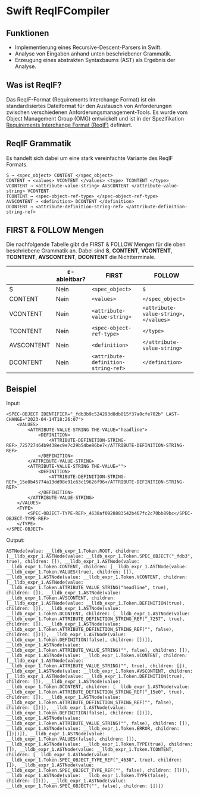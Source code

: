 # Swift ReqIFCompiler

## Funktionen
- Implementierung eines Recursive-Descent-Parsers in Swift.
- Analyse von Eingaben anhand unten beschriebener Grammatik.
- Erzeugung eines abstrakten Syntaxbaums (AST) als Ergebnis der Analyse.

## Was ist ReqIF?
Das ReqIF-Format (Requirements Interchange Format) ist ein standardisiertes Dateiformat für den Austausch von Anforderungen zwischen verschiedenen Anforderungsmanagement-Tools. Es wurde vom Object Management Group (OMG) entwickelt und ist in der Spezifikation [Requirements Interchange Format (ReqIF)](https://www.omg.org/spec/ReqIF/1.2/PDF) definiert.

## ReqIF Grammatik
Es handelt sich dabei um eine stark vereinfachte Variante des ReqIF Formats.
```
S → <spec_object> CONTENT </spec_object>
CONTENT → <values> VCONTENT </values> <type> TCONTENT </type>
VCONTENT → <attribute-value-string> AVSCONTENT </attribute-value-string> VCONTENT
TCONTENT → <spec-object-ref-type> </spec-object-ref-type>
AVSCONTENT → <definition> DCONTENT </definition>
DCONTENT → <attribute-definition-string-ref> </attribute-definition-string-ref>
```

## FIRST & FOLLOW Mengen
Die nachfolgende Tabelle gibt die FIRST & FOLLOW Mengen für die oben beschriebene Grammatik an.
Dabei sind **S**, **CONTENT**, **VCONTENT**, **TCONTENT**, **AVSCONTENT**, **DCONTENT** die Nichtterminale.

|              | ε-ableitbar? | FIRST                         | FOLLOW  |
|--------------|--------------|-------------------------------|----------|
| S            | Nein         | ```<spec_object>```           | ```$```   |
| CONTENT      | Nein         | ```<values>```                | ```</spec_object>```   |
| VCONTENT     | Nein         | ```<attribute-value-string>```| ```<attribute-value-string>, </values>```   |
| TCONTENT     | Nein         | ```<spec-object-ref-type>```  | ```</type>```   |
| AVSCONTENT   | Nein         | ```<definition>```            | ```</attribute-value-string>```   |
| DCONTENT     | Nein         | ```<attribute-definition-string-ref>```   | ```</definition>```   |

## Beispiel

Input:
````
<SPEC-OBJECT IDENTIFIER="_fdb3b9c524293d8db815f37a0cfe702b" LAST-CHANGE="2023-04-14T18:26:07">
    <VALUES>
        <ATTRIBUTE-VALUE-STRING THE-VALUE="headline">
            <DEFINITION>
                <ATTRIBUTE-DEFINITION-STRING-REF>_725727464b9438ec9e7c29b54be86be7</ATTRIBUTE-DEFINITION-STRING-REF>
            </DEFINITION>
        </ATTRIBUTE-VALUE-STRING>
        <ATTRIBUTE-VALUE-STRING THE-VALUE="">
            <DEFINITION>
                <ATTRIBUTE-DEFINITION-STRING-REF>_15e0b45774a13dd98e91c63c19626f96</ATTRIBUTE-DEFINITION-STRING-REF>
            </DEFINITION>
        </ATTRIBUTE-VALUE-STRING>
    </VALUES>
    <TYPE>
        <SPEC-OBJECT-TYPE-REF>_4638af0928883542b467fc2c70bb89bc</SPEC-OBJECT-TYPE-REF>
    </TYPE>
</SPEC-OBJECT>
````

Output:
```
ASTNode(value: __lldb_expr_1.Token.ROOT, children: [__lldb_expr_1.ASTNode(value: __lldb_expr_1.Token.SPEC_OBJECT("_fdb3", true), children: []), __lldb_expr_1.ASTNode(value: __lldb_expr_1.Token.CONTENT, children: [__lldb_expr_1.ASTNode(value: __lldb_expr_1.Token.VALUES(true), children: []), __lldb_expr_1.ASTNode(value: __lldb_expr_1.Token.VCONTENT, children: [__lldb_expr_1.ASTNode(value: __lldb_expr_1.Token.ATTRIBUTE_VALUE_STRING("headline", true), children: []), __lldb_expr_1.ASTNode(value: __lldb_expr_1.Token.AVSCONTENT, children: [__lldb_expr_1.ASTNode(value: __lldb_expr_1.Token.DEFINITION(true), children: []), __lldb_expr_1.ASTNode(value: __lldb_expr_1.Token.DCONTENT, children: [__lldb_expr_1.ASTNode(value: __lldb_expr_1.Token.ATTRIBUTE_DEFINITION_STRING_REF("_7257", true), children: []), __lldb_expr_1.ASTNode(value: __lldb_expr_1.Token.ATTRIBUTE_DEFINITION_STRING_REF("", false), children: [])]), __lldb_expr_1.ASTNode(value: __lldb_expr_1.Token.DEFINITION(false), children: [])]), __lldb_expr_1.ASTNode(value: __lldb_expr_1.Token.ATTRIBUTE_VALUE_STRING("", false), children: []), __lldb_expr_1.ASTNode(value: __lldb_expr_1.Token.VCONTENT, children: [__lldb_expr_1.ASTNode(value: __lldb_expr_1.Token.ATTRIBUTE_VALUE_STRING("", true), children: []), __lldb_expr_1.ASTNode(value: __lldb_expr_1.Token.AVSCONTENT, children: [__lldb_expr_1.ASTNode(value: __lldb_expr_1.Token.DEFINITION(true), children: []), __lldb_expr_1.ASTNode(value: __lldb_expr_1.Token.DCONTENT, children: [__lldb_expr_1.ASTNode(value: __lldb_expr_1.Token.ATTRIBUTE_DEFINITION_STRING_REF("_15e0", true), children: []), __lldb_expr_1.ASTNode(value: __lldb_expr_1.Token.ATTRIBUTE_DEFINITION_STRING_REF("", false), children: [])]), __lldb_expr_1.ASTNode(value: __lldb_expr_1.Token.DEFINITION(false), children: [])]), __lldb_expr_1.ASTNode(value: __lldb_expr_1.Token.ATTRIBUTE_VALUE_STRING("", false), children: []), __lldb_expr_1.ASTNode(value: __lldb_expr_1.Token.ERROR, children: [])])]), __lldb_expr_1.ASTNode(value: __lldb_expr_1.Token.VALUES(false), children: []), __lldb_expr_1.ASTNode(value: __lldb_expr_1.Token.TYPE(true), children: []), __lldb_expr_1.ASTNode(value: __lldb_expr_1.Token.TCONTENT, children: [__lldb_expr_1.ASTNode(value: __lldb_expr_1.Token.SPEC_OBJECT_TYPE_REF("_4638", true), children: []), __lldb_expr_1.ASTNode(value: __lldb_expr_1.Token.SPEC_OBJECT_TYPE_REF("", false), children: [])]), __lldb_expr_1.ASTNode(value: __lldb_expr_1.Token.TYPE(false), children: [])]), __lldb_expr_1.ASTNode(value: __lldb_expr_1.Token.SPEC_OBJECT("", false), children: [])])
```
